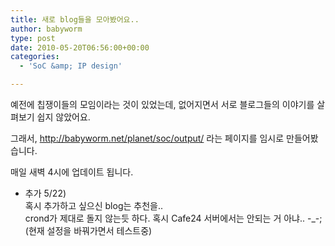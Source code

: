 ```yaml
---
title: 새로 blog들을 모아봤어요..
author: babyworm
type: post
date: 2010-05-20T06:56:00+00:00
categories:
  - 'SoC &amp; IP design'

---
```

예전에 칩쟁이들의 모임이라는 것이 있었는데, 없어지면서 서로 블로그들의 이야기를 살펴보기 쉽지 않았어요.

그래서, <a href="http://babyworm.net/planet/soc/output/" target="_blank">http://babyworm.net/planet/soc/output/</a> 라는 페이지를 임시로 만들어봤습니다. 

매일 새벽 4시에 업데이트 됩니다. 

* 추가 5/22)  
혹시 추가하고 싶으신 blog는 추천을..  
crond가 제대로 돌지 않는듯 하다. 혹시 Cafe24 서버에서는 안되는 거 아냐.. -_-; (현재 설정을 바꿔가면서 테스트중)
